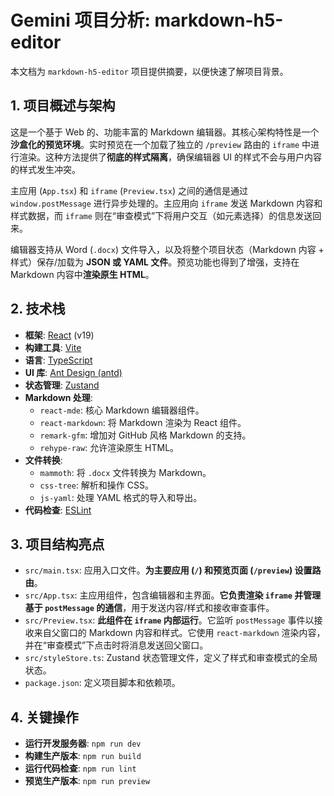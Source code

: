 # Gemini 项目分析: markdown-h5-editor

本文档为 `markdown-h5-editor` 项目提供摘要，以便快速了解项目背景。

## 1. 项目概述与架构

这是一个基于 Web 的、功能丰富的 Markdown 编辑器。其核心架构特性是一个**沙盒化的预览环境**。实时预览在一个加载了独立的 `/preview` 路由的 `iframe` 中进行渲染。这种方法提供了**彻底的样式隔离**，确保编辑器 UI 的样式不会与用户内容的样式发生冲突。

主应用 (`App.tsx`) 和 `iframe` (`Preview.tsx`) 之间的通信是通过 `window.postMessage` 进行异步处理的。主应用向 `iframe` 发送 Markdown 内容和样式数据，而 `iframe` 则在“审查模式”下将用户交互（如元素选择）的信息发送回来。

编辑器支持从 Word (`.docx`) 文件导入，以及将整个项目状态（Markdown 内容 + 样式）保存/加载为 **JSON 或 YAML 文件**。预览功能也得到了增强，支持在 Markdown 内容中**渲染原生 HTML**。

## 2. 技术栈

-   **框架**: [React](https://react.dev/) (v19)
-   **构建工具**: [Vite](https://vitejs.dev/)
-   **语言**: [TypeScript](https://www.typescriptlang.org/)
-   **UI 库**: [Ant Design (antd)](https://ant.design/)
-   **状态管理**: [Zustand](https://github.com/pmndrs/zustand)
-   **Markdown 处理**:
    -   `react-mde`: 核心 Markdown 编辑器组件。
    -   `react-markdown`: 将 Markdown 渲染为 React 组件。
    -   `remark-gfm`: 增加对 GitHub 风格 Markdown 的支持。
    -   `rehype-raw`: 允许渲染原生 HTML。
-   **文件转换**:
    -   `mammoth`: 将 `.docx` 文件转换为 Markdown。
    -   `css-tree`: 解析和操作 CSS。
    -   `js-yaml`: 处理 YAML 格式的导入和导出。
-   **代码检查**: [ESLint](https.eslint.org/)

## 3. 项目结构亮点

-   `src/main.tsx`: 应用入口文件。**为主要应用 (`/`) 和预览页面 (`/preview`) 设置路由**。
-   `src/App.tsx`: 主应用组件，包含编辑器和主界面。**它负责渲染 `iframe` 并管理基于 `postMessage` 的通信**，用于发送内容/样式和接收审查事件。
-   `src/Preview.tsx`: **此组件在 `iframe` 内部运行**。它监听 `postMessage` 事件以接收来自父窗口的 Markdown 内容和样式。它使用 `react-markdown` 渲染内容，并在“审查模式”下点击时将消息发送回父窗口。
-   `src/styleStore.ts`: Zustand 状态管理文件，定义了样式和审查模式的全局状态。
-   `package.json`: 定义项目脚本和依赖项。

## 4. 关键操作

-   **运行开发服务器**: `npm run dev`
-   **构建生产版本**: `npm run build`
-   **运行代码检查**: `npm run lint`
-   **预览生产版本**: `npm run preview`